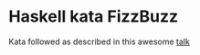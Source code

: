 # Haskell kata FizzBuzz
Kata followed as described in this awesome [talk](http://www.decharlas.uji.es/es/programacion-funcional-introduccion-haskell)
